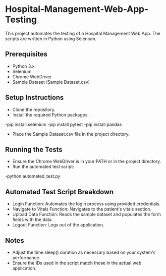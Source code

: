 # Hospital-Management-Web-App-Testing
This project automates the testing of a Hospital Management Web App. The scripts are written in Python using Selenium.

## Prerequisites
- Python 3.x
- Selenium
- Chrome WebDriver
- Sample Dataset (Sample Dataset.csv)

## Setup Instructions
- Clone the repository.
- Install the required Python packages:

-pip install selenium
-pip install pytest
-pip install pandas

- Place the Sample Dataset.csv file in the project directory.

## Running the Tests
- Ensure the Chrome WebDriver is in your PATH or in the project directory.
- Run the automated test script:

-python automated_test.py

## Automated Test Script Breakdown
- Login Function: Automates the login process using provided credentials.
- Navigate to Vitals Function: Navigates to the patient's vitals section.
- Upload Data Function: Reads the sample dataset and populates the form fields with the data.
- Logout Function: Logs out of the application.

## Notes
- Adjust the time.sleep() duration as necessary based on your system's performance.
- Ensure the IDs used in the script match those in the actual web application.

